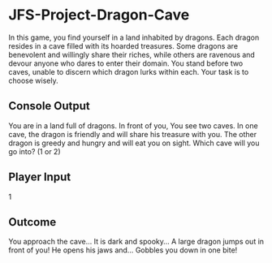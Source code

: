 # JFS-Project-Dragon-Cave
In this game, you find yourself in a land inhabited by dragons. Each dragon resides in a cave filled with its hoarded treasures. Some dragons are benevolent and willingly share their riches, while others are ravenous and devour anyone who dares to enter their domain.
You stand before two caves, unable to discern which dragon lurks within each. Your task is to choose wisely.

## Console Output
You are in a land full of dragons. In front of you,
You see two caves. In one cave, the dragon is friendly
and will share his treasure with you. The other dragon
is greedy and hungry and will eat you on sight.
Which cave will you go into? (1 or 2)

## Player Input
1

## Outcome
You approach the cave…
It is dark and spooky…
A large dragon jumps out in front of you!
He opens his jaws and…
Gobbles you down in one bite!
